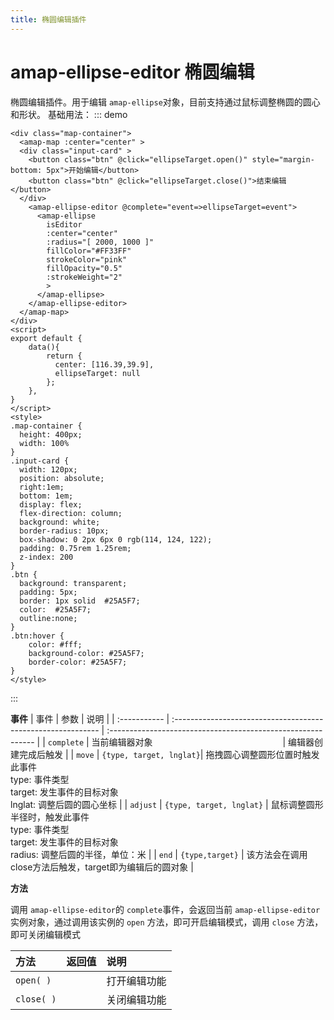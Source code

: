 ```yaml
---
title: 椭圆编辑插件
---
```

# amap-ellipse-editor 椭圆编辑
椭圆编辑插件。用于编辑 `amap-ellipse`对象，目前支持通过鼠标调整椭圆的圆心和形状。
基础用法：
::: demo
```vue
<div class="map-container">
  <amap-map :center="center" >
  <div class="input-card" >
    <button class="btn" @click="ellipseTarget.open()" style="margin-bottom: 5px">开始编辑</button> 
    <button class="btn" @click="ellipseTarget.close()">结束编辑</button> 
  </div>
    <amap-ellipse-editor @complete="event=>ellipseTarget=event">
      <amap-ellipse
        isEditor
        :center="center"
        :radius="[ 2000, 1000 ]"
        fillColor="#FF33FF"
        strokeColor="pink"
        fillOpacity="0.5"
        :strokeWeight="2"
        >
      </amap-ellipse>
    </amap-ellipse-editor>
  </amap-map>
</div>
<script>
export default {
    data(){
        return {
          center: [116.39,39.9],
          ellipseTarget: null
        };
    },
}
</script>
<style>
.map-container {
  height: 400px;
  width: 100%
}
.input-card {
  width: 120px; 
  position: absolute; 
  right:1em;
  bottom: 1em;
  display: flex;
  flex-direction: column;
  background: white;
  border-radius: 10px;
  box-shadow: 0 2px 6px 0 rgb(114, 124, 122);
  padding: 0.75rem 1.25rem;
  z-index: 200
}
.btn {
  background: transparent;
  padding: 5px;
  border: 1px solid  #25A5F7;
  color:  #25A5F7;
  outline:none;
}
.btn:hover {
    color: #fff;
    background-color: #25A5F7;
    border-color: #25A5F7;
}
</style>
```
:::

**事件**
| 事件         | 参数                                                         | 说明                                                         |
| :----------- | :----------------------------------------------------------- | :----------------------------------------------------------- |
| `complete`    | 当前编辑器对象 <img width=200/> | 编辑器创建完成后触发 |
| `move`    | `{type, target, lnglat}`| 	拖拽圆心调整圆形位置时触发此事件<br>  type: 事件类型<br>  target: 发生事件的目标对象<br>   lnglat: 调整后圆的圆心坐标 |
| `adjust`     | `{type, target, lnglat}` | 鼠标调整圆形半径时，触发此事件<br>   type: 事件类型<br>  target: 发生事件的目标对象<br>   radius: 调整后圆的半径，单位：米   |
| `end`        | `{type,target}`                                              | 该方法会在调用close方法后触发，target即为编辑后的圆对象 |

**方法**

调用 `amap-ellipse-editor`的 `complete`事件，会返回当前 `amap-ellipse-editor` 实例对象，通过调用该实例的 `open` 方法，即可开启编辑模式，调用 `close` 方法，即可关闭编辑模式

| 方法       | 返回值 | 说明                                                         |
| :--------- | :----- | :----------------------------------------------------------- |
| `open( )`   |      | 打开编辑功能 |
| `close( )` |        | 关闭编辑功能                                                 |

